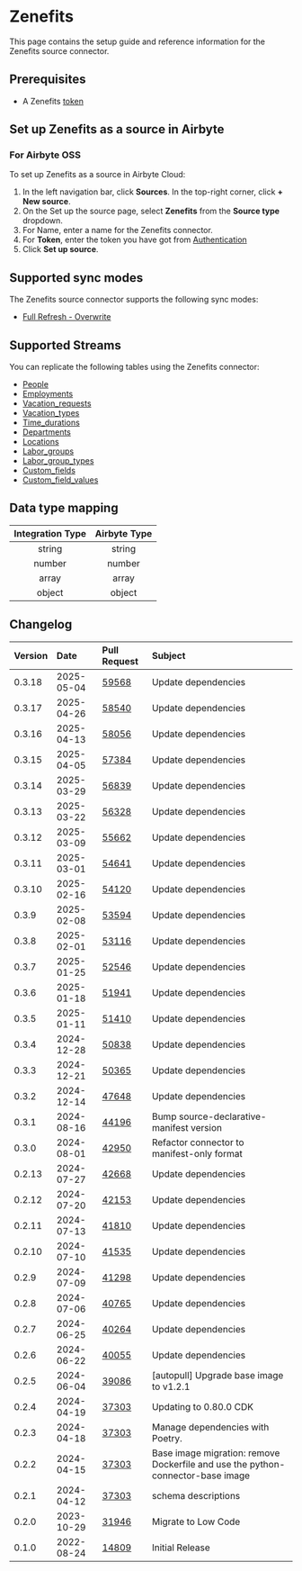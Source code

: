 # Zenefits

This page contains the setup guide and reference information for the Zenefits source connector.

## Prerequisites

- A Zenefits [token](https://developers.zenefits.com/v1.0/docs/auth)

## Set up Zenefits as a source in Airbyte

### For Airbyte OSS

To set up Zenefits as a source in Airbyte Cloud:

1.  In the left navigation bar, click **Sources**. In the top-right corner, click **+ New source**.
2.  On the Set up the source page, select **Zenefits** from the **Source type** dropdown.
3.  For Name, enter a name for the Zenefits connector.
4.  For **Token**, enter the token you have got from [Authentication](https://developers.zenefits.com/v1.0/docs/auth)
5.  Click **Set up source**.

## Supported sync modes

The Zenefits source connector supports the following sync modes:

- [Full Refresh - Overwrite](https://docs.airbyte.com/understanding-airbyte/connections/full-refresh-overwrite/)

## Supported Streams

You can replicate the following tables using the Zenefits connector:

- [People](https://developers.zenefits.com/docs/people)
- [Employments](https://developers.zenefits.com/docs/employment)
- [Vacation_requests](https://developers.zenefits.com/docs/vacation-requests)
- [Vacation_types](https://developers.zenefits.com/docs/vacation-types)
- [Time_durations](https://developers.zenefits.com/docs/time-durations)
- [Departments](https://developers.zenefits.com/docs/department)
- [Locations](https://developers.zenefits.com/docs/location)
- [Labor_groups](https://developers.zenefits.com/docs/labor-groups)
- [Labor_group_types](https://developers.zenefits.com/docs/labor-group-types)
- [Custom_fields](https://developers.zenefits.com/docs/custom-fields)
- [Custom_field_values](https://developers.zenefits.com/docs/custom-field-values)

## Data type mapping

| Integration Type | Airbyte Type |
| :--------------: | :----------: |
|      string      |    string    |
|      number      |    number    |
|      array       |    array     |
|      object      |    object    |

## Changelog

| Version | Date       | Pull Request                                             | Subject                                                                         |
| :------ | :--------- | :------------------------------------------------------- | :------------------------------------------------------------------------------ |
| 0.3.18 | 2025-05-04 | [59568](https://github.com/airbytehq/airbyte/pull/59568) | Update dependencies |
| 0.3.17 | 2025-04-26 | [58540](https://github.com/airbytehq/airbyte/pull/58540) | Update dependencies |
| 0.3.16 | 2025-04-13 | [58056](https://github.com/airbytehq/airbyte/pull/58056) | Update dependencies |
| 0.3.15 | 2025-04-05 | [57384](https://github.com/airbytehq/airbyte/pull/57384) | Update dependencies |
| 0.3.14 | 2025-03-29 | [56839](https://github.com/airbytehq/airbyte/pull/56839) | Update dependencies |
| 0.3.13 | 2025-03-22 | [56328](https://github.com/airbytehq/airbyte/pull/56328) | Update dependencies |
| 0.3.12 | 2025-03-09 | [55662](https://github.com/airbytehq/airbyte/pull/55662) | Update dependencies |
| 0.3.11 | 2025-03-01 | [54641](https://github.com/airbytehq/airbyte/pull/54641) | Update dependencies |
| 0.3.10 | 2025-02-16 | [54120](https://github.com/airbytehq/airbyte/pull/54120) | Update dependencies |
| 0.3.9 | 2025-02-08 | [53594](https://github.com/airbytehq/airbyte/pull/53594) | Update dependencies |
| 0.3.8 | 2025-02-01 | [53116](https://github.com/airbytehq/airbyte/pull/53116) | Update dependencies |
| 0.3.7 | 2025-01-25 | [52546](https://github.com/airbytehq/airbyte/pull/52546) | Update dependencies |
| 0.3.6 | 2025-01-18 | [51941](https://github.com/airbytehq/airbyte/pull/51941) | Update dependencies |
| 0.3.5 | 2025-01-11 | [51410](https://github.com/airbytehq/airbyte/pull/51410) | Update dependencies |
| 0.3.4 | 2024-12-28 | [50838](https://github.com/airbytehq/airbyte/pull/50838) | Update dependencies |
| 0.3.3 | 2024-12-21 | [50365](https://github.com/airbytehq/airbyte/pull/50365) | Update dependencies |
| 0.3.2 | 2024-12-14 | [47648](https://github.com/airbytehq/airbyte/pull/47648) | Update dependencies |
| 0.3.1 | 2024-08-16 | [44196](https://github.com/airbytehq/airbyte/pull/44196) | Bump source-declarative-manifest version |
| 0.3.0 | 2024-08-01 | [42950](https://github.com/airbytehq/airbyte/pull/42950) | Refactor connector to manifest-only format |
| 0.2.13 | 2024-07-27 | [42668](https://github.com/airbytehq/airbyte/pull/42668) | Update dependencies |
| 0.2.12 | 2024-07-20 | [42153](https://github.com/airbytehq/airbyte/pull/42153) | Update dependencies |
| 0.2.11 | 2024-07-13 | [41810](https://github.com/airbytehq/airbyte/pull/41810) | Update dependencies |
| 0.2.10 | 2024-07-10 | [41535](https://github.com/airbytehq/airbyte/pull/41535) | Update dependencies |
| 0.2.9 | 2024-07-09 | [41298](https://github.com/airbytehq/airbyte/pull/41298) | Update dependencies |
| 0.2.8 | 2024-07-06 | [40765](https://github.com/airbytehq/airbyte/pull/40765) | Update dependencies |
| 0.2.7 | 2024-06-25 | [40264](https://github.com/airbytehq/airbyte/pull/40264) | Update dependencies |
| 0.2.6 | 2024-06-22 | [40055](https://github.com/airbytehq/airbyte/pull/40055) | Update dependencies |
| 0.2.5 | 2024-06-04 | [39086](https://github.com/airbytehq/airbyte/pull/39086) | [autopull] Upgrade base image to v1.2.1 |
| 0.2.4 | 2024-04-19 | [37303](https://github.com/airbytehq/airbyte/pull/37303) | Updating to 0.80.0 CDK |
| 0.2.3 | 2024-04-18 | [37303](https://github.com/airbytehq/airbyte/pull/37303) | Manage dependencies with Poetry. |
| 0.2.2 | 2024-04-15 | [37303](https://github.com/airbytehq/airbyte/pull/37303) | Base image migration: remove Dockerfile and use the python-connector-base image |
| 0.2.1 | 2024-04-12 | [37303](https://github.com/airbytehq/airbyte/pull/37303) | schema descriptions |
| 0.2.0 | 2023-10-29 | [31946](https://github.com/airbytehq/airbyte/pull/31946) | Migrate to Low Code |
| 0.1.0 | 2022-08-24 | [14809](https://github.com/airbytehq/airbyte/pull/14809) | Initial Release |
